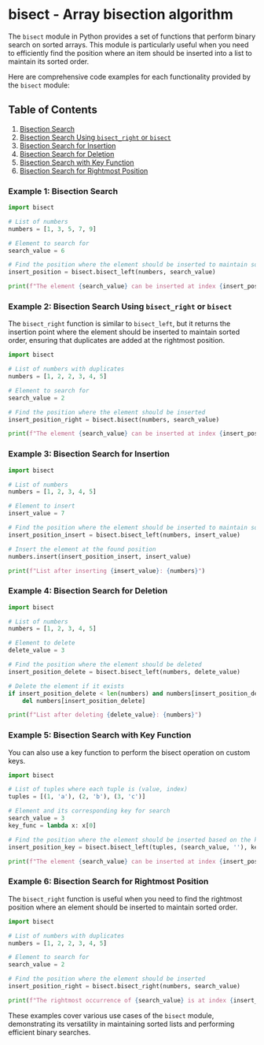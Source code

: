 # bisect - Array bisection algorithm

The `bisect` module in Python provides a set of functions that perform binary search on sorted arrays. This module is particularly useful when you need to efficiently find the position where an item should be inserted into a list to maintain its sorted order.

Here are comprehensive code examples for each functionality provided by the `bisect` module:

## Table of Contents

1. [Bisection Search](#example-1-bisection-search)
2. [Bisection Search Using `bisect_right` or `bisect`](#example-2-bisection-search-using-bisect_right-or-bisect)
3. [Bisection Search for Insertion](#example-3-bisection-search-for-insertion)
4. [Bisection Search for Deletion](#example-4-bisection-search-for-deletion)
5. [Bisection Search with Key Function](#example-5-bisection-search-with-key-function)
6. [Bisection Search for Rightmost Position](#example-6-bisection-search-for-rightmost-position)

### Example 1: Bisection Search

```python
import bisect

# List of numbers
numbers = [1, 3, 5, 7, 9]

# Element to search for
search_value = 6

# Find the position where the element should be inserted to maintain sorted order
insert_position = bisect.bisect_left(numbers, search_value)

print(f"The element {search_value} can be inserted at index {insert_position} to maintain the list in sorted order.")
```

### Example 2: Bisection Search Using `bisect_right` or `bisect`

The `bisect_right` function is similar to `bisect_left`, but it returns the insertion point where the element should be inserted to maintain sorted order, ensuring that duplicates are added at the rightmost position.

```python
import bisect

# List of numbers with duplicates
numbers = [1, 2, 2, 3, 4, 5]

# Element to search for
search_value = 2

# Find the position where the element should be inserted
insert_position_right = bisect.bisect(numbers, search_value)

print(f"The element {search_value} can be inserted at index {insert_position_right} to maintain the list in sorted order.")
```

### Example 3: Bisection Search for Insertion

```python
import bisect

# List of numbers
numbers = [1, 2, 3, 4, 5]

# Element to insert
insert_value = 7

# Find the position where the element should be inserted to maintain sorted order
insert_position_insert = bisect.bisect_left(numbers, insert_value)

# Insert the element at the found position
numbers.insert(insert_position_insert, insert_value)

print(f"List after inserting {insert_value}: {numbers}")
```

### Example 4: Bisection Search for Deletion

```python
import bisect

# List of numbers
numbers = [1, 2, 3, 4, 5]

# Element to delete
delete_value = 3

# Find the position where the element should be deleted
insert_position_delete = bisect.bisect_left(numbers, delete_value)

# Delete the element if it exists
if insert_position_delete < len(numbers) and numbers[insert_position_delete] == delete_value:
    del numbers[insert_position_delete]

print(f"List after deleting {delete_value}: {numbers}")
```

### Example 5: Bisection Search with Key Function

You can also use a key function to perform the bisect operation on custom keys.

```python
import bisect

# List of tuples where each tuple is (value, index)
tuples = [(1, 'a'), (2, 'b'), (3, 'c')]

# Element and its corresponding key for search
search_value = 3
key_func = lambda x: x[0]

# Find the position where the element should be inserted based on the key function
insert_position_key = bisect.bisect_left(tuples, (search_value, ''), key=key_func)

print(f"The element {search_value} can be inserted at index {insert_position_key} based on the key function.")
```

### Example 6: Bisection Search for Rightmost Position

The `bisect_right` function is useful when you need to find the rightmost position where an element should be inserted to maintain sorted order.

```python
import bisect

# List of numbers with duplicates
numbers = [1, 2, 2, 3, 4, 5]

# Element to search for
search_value = 2

# Find the position where the element should be inserted
insert_position_right = bisect.bisect_right(numbers, search_value)

print(f"The rightmost occurrence of {search_value} is at index {insert_position_right}.")
```

These examples cover various use cases of the `bisect` module, demonstrating its versatility in maintaining sorted lists and performing efficient binary searches.
